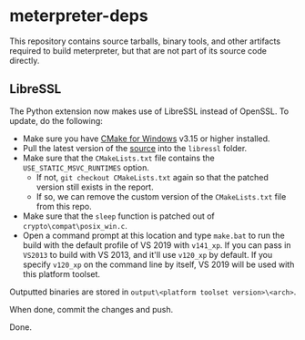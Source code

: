 # meterpreter-deps

This repository contains source tarballs, binary tools, and other
artifacts required to build meterpreter, but that are not part of its
source code directly.

## LibreSSL

The Python extension now makes use of LibreSSL instead of OpenSSL. To update, do the following:

* Make sure you have [CMake for Windows](https://cmake.org/download/) v3.15 or higher installed.
* Pull the latest version of the [source](https://ftp.usa.openbsd.org/pub/OpenBSD/LibreSSL/) into the `libressl` folder.
* Make sure that the `CMakeLists.txt` file contains the `USE_STATIC_MSVC_RUNTIMES` option.
    * If not, `git checkout CMakeLists.txt` again so that the patched version still exists in the report.
    * If so, we can remove the custom version of the `CMakeLists.txt` file from this repo.
* Make sure that the `sleep` function is patched out of `crypto\compat\posix_win.c`.
* Open a command prompt at this location and type `make.bat` to run the build with the default profile of VS 2019 with `v141_xp`. If you can pass in `VS2013` to build with VS 2013, and it'll use `v120_xp` by default. If you specify `v120_xp` on the command line by itself, VS 2019 will be used with this platform toolset.

Outputted binaries are stored in `output\<platform toolset version>\<arch>`.

When done, commit the changes and push.

Done.
